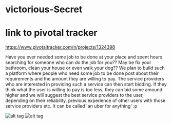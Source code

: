 # victorious-Secret

# link to pivotal tracker
https://www.pivotaltracker.com/n/projects/1324398


Have you ever needed some job to be done at your place and spent hours searching for someone who can do the job for you?? May be fix your bathroom, clean your house or even walk your dog?? We plan to build such a platform where  people who need some job to be done post about their requirements and the amount they are willing to pay. The service providers who are interested in providing such a service can then start bidding. If they think what the user is willing to pay is too less, they can bid some amound higher and we will suggest the best service providers to the user, depending on their reliability, previous experience of other users with those service providers etc. It can be called 'an uber for anything' :p

![alt tag](https://cloud.githubusercontent.com/assets/9247329/7383970/bacee962-eddd-11e4-95f5-635bece5db7b.jpg)
![alt tag](https://scontent.xx.fbcdn.net/hphotos-xfp1/v/t1.0-9/10405398_10203048263500953_6964127484592188478_n.jpg?oh=8f622544390c3763e8c5ff85c0bf7fb7&oe=55E637CD)